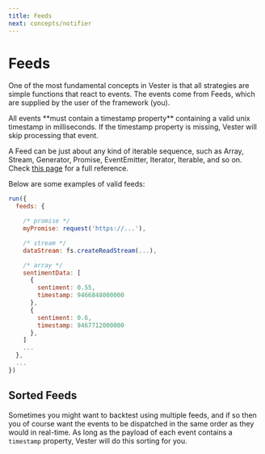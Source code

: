 ```yaml
---
title: Feeds
next: concepts/notifier
---
```


# Feeds

One of the most fundamental concepts in Vester is that all strategies are simple functions that
react to events. The events come from Feeds, which are supplied by the user of the framework (you).

<div class="tile tile-centered tile-note tile-outside">
  <div class="tile-icon">
    <i class="icon icon-alert-triangle"></i>
  </div>
  <div class="tile-content">
    <p class="tile-subtitle">All events **must contain a timestamp property** containing a valid unix timestamp in milliseconds. If the timestamp property is missing, Vester will skip processing that event.</p>
  </div>
</div>

A Feed can be just about any kind of iterable sequence, such as Array, Stream, Generator, Promise, EventEmitter, Iterator, Iterable, and so on. Check <a href="http://highlandjs.org/#_(source)" target="_blank">this page</a> for a full reference. 

Below are some examples of valid feeds:

```javascript
run({
  feeds: {

    /* promise */
    myPromise: request('https://...'),

    /* stream */
    dataStream: fs.createReadStream(...),

    /* array */
    sentimentData: [
      {
        sentiment: 0.55,
        timestamp: 9466848000000
      },
      {
        sentiment: 0.6,
        timestamp: 9467712000000
      },
    ]
    ...
  },
  ...
})
```

## Sorted Feeds

Sometimes you might want to backtest using multiple feeds, and if so then you of course want the events to be dispatched in the same order as they would in real-time. As long as the payload of each event contains a `timestamp` property, Vester will do this sorting for you.
